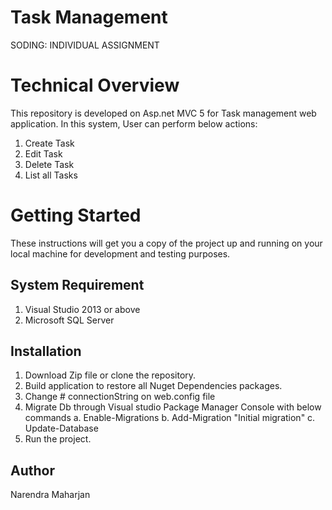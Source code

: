 # Task Management
SODING: INDIVIDUAL ASSIGNMENT


# Technical Overview

This repository is developed on Asp.net MVC 5 for Task management web application. In this system, User can perform below actions:

1. Create Task
2. Edit Task
4. Delete Task
5. List all Tasks



# Getting Started
These instructions will get you a copy of the project up and running on your local machine for development and testing purposes.

## System Requirement
1. Visual Studio 2013 or above
2. Microsoft SQL Server


## Installation


1. Download Zip file or clone the repository.
2. Build application to restore all Nuget Dependencies packages.
3. Change # connectionString on web.config file
3. Migrate Db through Visual studio Package Manager Console with below commands
  a. Enable-Migrations
  b. Add-Migration "Initial migration"
  c. Update-Database
4. Run the project.


## Author
Narendra Maharjan




